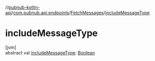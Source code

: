 //[pubnub-kotlin-api](../../../index.md)/[com.pubnub.api.endpoints](../index.md)/[FetchMessages](index.md)/[includeMessageType](include-message-type.md)

# includeMessageType

[jvm]\
abstract val [includeMessageType](include-message-type.md): [Boolean](https://kotlinlang.org/api/latest/jvm/stdlib/kotlin-stdlib/kotlin/-boolean/index.html)
